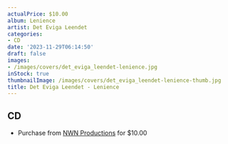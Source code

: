 ```yaml
---
actualPrice: $10.00
album: Lenience
artist: Det Eviga Leendet
categories:
- CD
date: '2023-11-29T06:14:50'
draft: false
images:
- /images/covers/det_eviga_leendet-lenience.jpg
inStock: true
thumbnailImage: /images/covers/det_eviga_leendet-lenience-thumb.jpg
title: Det Eviga Leendet - Lenience
---
```


## CD
* Purchase from [NWN Productions](http://shop.nwnprod.com/index.php?route=product/product&path=93&product_id=5338&sort=pd.name&order=ASC) for $10.00
